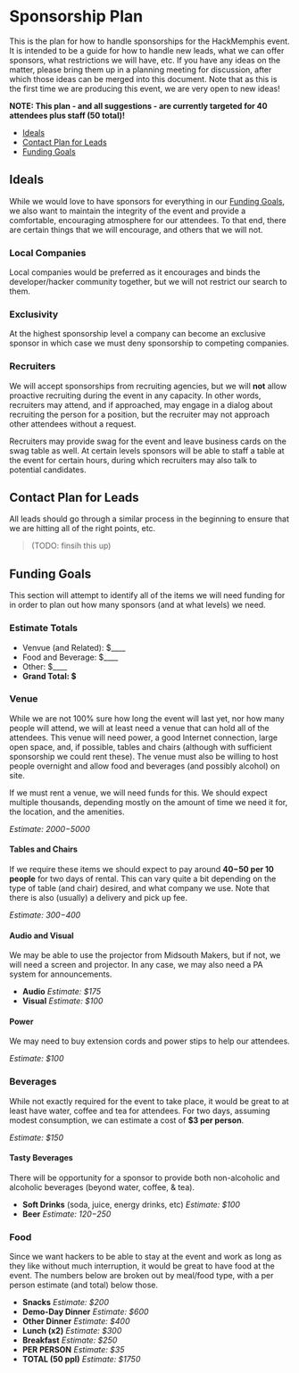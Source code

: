 Sponsorship Plan
====

This is the plan for how to handle sponsorships for the HackMemphis event. It is intended to be a guide for how to handle new leads, what we can offer sponsors, what restrictions we will have, etc. If you have any ideas on the matter, please bring them up in a planning meeting for discussion, after which those ideas can be merged into this document. Note that as this is the first time we are producing this event, we are very open to new ideas!

__NOTE: This plan - and all suggestions - are currently targeted for 40 attendees plus staff (50 total)!__

* [Ideals](#ideals)
* [Contact Plan for Leads](#contact-plan)
* [Funding Goals](#goals)


## <a id="ideals"></a>Ideals

While we would love to have sponsors for everything in our [Funding Goals](#goals), we also want to maintain the integrity of the event and provide a comfortable, encouraging atmosphere for our attendees. To that end, there are certain things that we will encourage, and others that we will not.

### Local Companies

Local companies would be preferred as it encourages and binds the developer/hacker community together, but we will not restrict our search to them.

### Exclusivity

At the highest sponsorship level a company can become an exclusive sponsor in which case we must deny sponsorship to competing companies.

### Recruiters

We will accept sponsorships from recruiting agencies, but we will __not__ allow proactive recruiting during the event in any capacity. In other words, recruiters may attend, and if approached, may engage in a dialog about recruiting the person for a position, but the recruiter may not approach other attendees without a request.

Recruiters may provide swag for the event and leave business cards on the swag table as well. At certain levels sponsors will be able to staff a table at the event for certain hours, during which recruiters may also talk to potential candidates.


## <a id="contact-plan"></a>Contact Plan for Leads

All leads should go through a similar process in the beginning to ensure that we are hitting all of the right points, etc.

> (TODO: finsih this up)



## <a id="goals"></a>Funding Goals

This section will attempt to identify all of the items we will need funding for in order to plan out how many sponsors (and at what levels) we need.

### Estimate Totals

* Venvue (and Related): $____
* Food and Beverage: $____
* Other: $____
* __Grand Total: $__

### Venue

While we are not 100% sure how long the event will last yet, nor how many people will attend, we will at least need a venue that can hold all of the attendees. This venue will need power, a good Internet connection, large open space, and, if possible, tables and chairs (although with sufficient sponsorship we could rent these). The venue must also be willing to host people overnight and allow food and beverages (and possibly alcohol) on site.

If we must rent a venue, we will need funds for this. We should expect multiple thousands, depending mostly on the amount of time we need it for, the location, and the amenities.

_Estimate: $2000-$5000_

#### Tables and Chairs

If we require these items we should expect to pay around __$40-$50 per 10 people__ for two days of rental. This can vary quite a bit depending on the type of table (and chair) desired, and what company we use. Note that there is also (usually) a delivery and pick up fee.

_Estimate: $300-$400_

#### Audio and Visual

We may be able to use the projector from Midsouth Makers, but if not, we will need a screen and projector. In any case, we may also need a PA system for announcements.

* __Audio__ _Estimate: $175_
* __Visual__ _Estimate: $100_

#### Power

We may need to buy extension cords and power stips to help our attendees.

_Estimate: $100_


### Beverages
While not exactly required for the event to take place, it would be great to at least have water, coffee and tea for attendees. For two days, assuming modest consumption, we can estimate a cost of __$3 per person__.

_Estimate: $150_

#### Tasty Beverages
There will be opportunity for a sponsor to provide both non-alcoholic and alcoholic beverages (beyond water, coffee, & tea).

* __Soft Drinks__ (soda, juice, energy drinks, etc) _Estimate: $100_
* __Beer__ _Estimate: $120-$250_

### Food
Since we want hackers to be able to stay at the event and work as long as they like without much interruption, it would be great to have food at the event. The numbers below are broken out by meal/food type, with a per person estimate (and total) below those.

* __Snacks__ _Estimate: $200_
* __Demo-Day Dinner__ _Estimate: $600_
* __Other Dinner__ _Estimate: $400_
* __Lunch (x2)__ _Estimate: $300_
* __Breakfast__ _Estimate: $250_
* __PER PERSON__ _Estimate: $35_
* __TOTAL (50 ppl)__ _Estimate: $1750_

